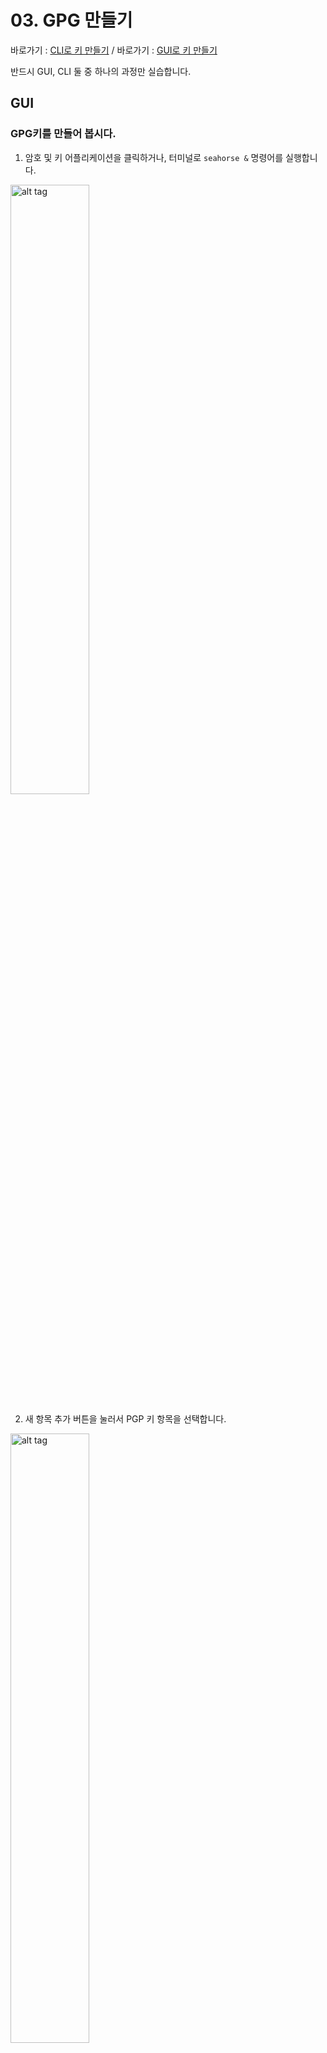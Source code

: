 # 03. GPG 만들기

바로가기 : [CLI로 키 만들기](#cli) / 바로가기 : [GUI로 키 만들기](#gui)

반드시 GUI, CLI 둘 중 하나의 과정만 실습합니다.

## GUI

### GPG키를 만들어 봅시다.

1) 암호 및 키 어플리케이션을 클릭하거나, 터미널로 ```seahorse &``` 명령어를 실행합니다.

<img alt="alt tag" height="50%" src="media/seahorse.png" width="50%"/>

2) 새 항목 추가 버튼을 눌러서 PGP 키 항목을 선택합니다.

<img alt="alt tag" height="50%" src="media/seahorse_menu.png" width="50%"/>

3) 전체 이름, 이메일을 입력합니다.
만약 만료 기간을 정하려면 아래 "만료되지 않음"을 체크 해제하고 만료 날짜 지정합니다.

<img alt="alt tag" height="50%" src="media/seahorse_enter.png" width="50%"/>
<img alt="alt tag" height="50%" src="media/seahorse_enter_complete.png" width="50%"/>

모두 완료하면 만들기 버튼이 활성화됩니다.

4) 잠시 기다립니다.

<img alt="alt tag" height="50%" src="media/seahorse_create_gpg_key.png" width="50%"/>

### 우분투 서버에 키를 동기화 해봅시다.

1) 원격 매뉴에서 키 동기화 및 공개를 선택합니다.

<img alt="alt tag" height="50%" src="media/seahorse_sync_menu.png" width="50%"/>

2) 키 서버 버튼을 누릅니다.

<img alt="alt tag" height="50%" src="media/seahorse_sync_without_server.png" width="50%"/>

3) 키를 공개할 곳에서 hkp://keyserver.ubuntu.com:11371 주소를 입력하거나 선택합니다.

<img alt="alt tag" height="50%" src="media/seahorse_select_server.png" width="50%"/>

4) 서버 선택을 완료하면 아래와 같이 동기화 버튼이 활성화됩니다.

<img alt="alt tag" height="50%" src="media/seahorse_sync_with_server.png" width="50%"/>

5) 동기화하고 기다립니다.

### 개인키를 백업해봅시다.

1) 내 폴더에서 숨김 파일을 보이게 설정하고 .gnupg 디렉토리를 찾습니다.

<img alt="alt tag" height="50%" src="media/find_my_gnupg_using_gui.png" width="50%"/>

2) 해당 폴더를 백업합니다.

<img alt="alt tag" height="50%" src="media/seahorse_key_menu.png" width="50%"/>

3) 혹은 암호 및 암호화 키 프로그램에서 내보내기를 사용해서 asc 파일으로 백업합니다.

### 핑거프린트를 확인해봅시다.

<img alt="alt tag" height="50%" src="media/seahorse_key_menu.png" width="50%"/>

1) 암호 및 키 프로그램에서 본인의 키를 우측 클릭하여 속성에 들어갑니다.

<img alt="alt tag" height="50%" src="media/seahorse_fingerprint.png" width="50%"/>

2) 핑거프린트를 확인합니다.

## CLI

### GPG키를 만들어 봅시다.

1) 아래 명령어로 키를 생성해볼 수 있습니다.

```shell
gpg --full-generate-key
```

```text
vm@VirtualBox:~$ gpg --full-generate-key
gpg (GnuPG) 2.2.40; Copyright (C) 2022 g10 Code GmbH
This is free software: you are free to change and redistribute it.
There is NO WARRANTY, to the extent permitted by law.

Please select what kind of key you want:
   (1) RSA and RSA (default)
   (2) DSA and Elgamal
   (3) DSA (sign only)
   (4) RSA (sign only)
  (14) Existing key from card
Your selection? 
```

```text
RSA keys may be between 1024 and 4096 bits long.
What keysize do you want? (3072) 
```

2) 기본 값을 선택하기위해 enter를 누릅니다.

```text
Please specify how long the key should be valid.
         0 = key does not expire
      <n>  = key expires in n days
      <n>w = key expires in n weeks
      <n>m = key expires in n months
      <n>y = key expires in n years
Key is valid for? (0) 
```

3) 만료 시기를 지정하려면 숫자를 입력하거나 만료 시기를 정하지 않고 싶다면 기본값 0으로 둡니다.

다음과 같이 1 (1 일), 1w (1 주), 1m (1 달), 1y (1 년) 을 입력할 수 있습니다.

4) 만료 기간을 지정하면 만료되는 시점을 알려주고, 맞는지 확인합니다. (맞으면 y 입력)

5) gpg키의 이름, 이메일을 작성합니다.

```text
GnuPG needs to construct a user ID to identify your key.

Real name: tester
Email address: test@test.com
Comment: 
You selected this USER-ID:
    "tester <test@test.com>"

Change (N)ame, (C)omment, (E)mail or (O)kay/(Q)uit? 
```

6) 입력한 정보가 맞다면 o를 눌러 확인합니다

7) 비밀번호를 만들어 줍니다.

8) 아래 안내가 나오면 랜덤 바이트를 모아줍니다.

```text
We need to generate a lot of random bytes. It is a good idea to perform
some other action (type on the keyboard, move the mouse, utilize the
disks) during the prime generation; this gives the random number
generator a better chance to gain enough entropy.
```

* 참조 [스택오버플로우](https://stackoverflow.com/questions/11708334/pgp-asymmetric-not-enough-random-bytes-available-please-do-some-other-work-to)

9) 공개키와 비밀키가 생성되었으므로 gpg --list-key 명령어로 자신의 키 id를 확인합니다.

```shell
gpg --list-key 
```

```text
vm@VirtualBox:~$ gpg --list-key
gpg: checking the trustdb
gpg: marginals needed: 3  completes needed: 1  trust model: pgp
gpg: depth: 0  valid:   2  signed:   0  trust: 0-, 0q, 0n, 0m, 0f, 2u
gpg: next trustdb check due at 2023-05-05
/home/vm/.gnupg/pubring.kbx
```

### 우분투 서버에 키를 동기화 해봅시다.

1) 아래 명령어를 사용해서 자신의 공개키를 keyserver.ubuntu.com 키 서버로 올립니다.

```shell
gpg --send-keys --keyserver keyserver.ubuntu.com {키ID}
```

2) 동기화하고 기다립니다.

### 개인키를 백업해봅시다.

1) 내 폴더에서 숨김 파일을 보이게 설정하고 .gnupg 디렉토리를 찾습니다.

<img alt="alt tag" height="50%" src="media/find_my_gnupg_using_gui.png" width="50%"/>

2) 해당 폴더를 백업합니다.

<img alt="alt tag" height="50%" src="media/seahorse_key_menu.png" width="50%"/>

3) 혹은 암호 및 암호화 키 프로그램에서 내보내기를 사용해서 asc 파일으로 백업합니다.

### 핑거프린트를 확인해봅시다.

1) 아래 명령어를 터미널에 입력하여 현재 가지고 있는 키의 핑거프린트를 확인합니다.

```shell
gpg --fingerprint
```

[다음](04_signing_code-of-conduct.md) 챕터로 넘어갑시다!
